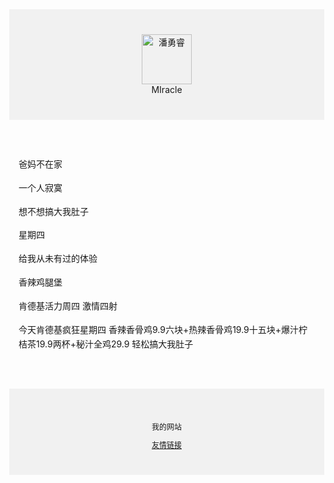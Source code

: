    <style>  
      body {
        margin: 0;
      }
    </style>
  </head>
  <body>
    <div style="
    background-color: #f1f1f1;
    text-align: center;
    padding:40px;
    ">
      <img src="https://tupian.qqw21.com/article/UploadPic/2020-6/20206221658942739.jpg" alt="潘勇睿" width="80px" height="80px">
      <figcaption>MIracle</figcaption>
    </div>
    <div style="
    max-width: 700px;
    margin:30px auto;
    padding: 15px;
    line-height: 1.7;
    ">
      <p>爸妈️不在️家</p>
      <p>一个️人寂️寞</p>
      <p>想不想搞大我肚子</p>
      <p>星期四</p>
      <p>给我从未有过的体验</p>
      <p>香辣鸡腿堡</p>
      <p>肯德基活力周四 激情四射</p>
      <p>今天肯德基疯狂星期四 香辣香骨鸡9.9六块+热辣香骨鸡19.9十五块+爆汁柠桔茶19.9两杯+秘汁全鸡29.9 轻松搞大我肚子</p>
    </div>
    <div style="
    background-color: #f1f1f1;
    text-align: center;
    padding:40px;
    font-size: 12px;
    ">
      <p>我的网站</p>
      <a href="https://2971719019.github.io/">友情链接</a>
    </div>
  </body>
</html>

 
